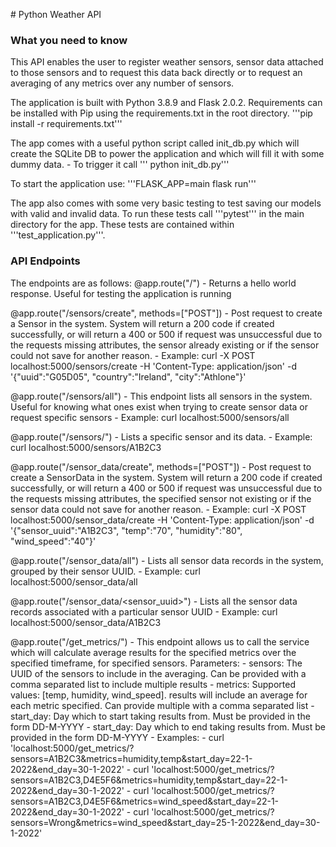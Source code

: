 # Python Weather API

### What you need to know

This API enables the user to register weather sensors, sensor data attached to those sensors and to request this data back directly or to request an averaging of any metrics over any number of sensors.

The application is built with Python 3.8.9 and Flask 2.0.2. Requirements can be installed with Pip using the requirements.txt in the root directory. 
    '''pip install -r requirements.txt'''

The app comes with a useful python script called init_db.py which will create the SQLite DB to power the application and which will fill it with some dummy data. 
    - To trigger it call ''' python init_db.py'''

To start the application use:
    '''FLASK_APP=main flask run'''

The app also comes with some very basic testing to test saving our models with valid and invalid data. To run these tests call '''pytest''' in the main directory for the app. These tests are contained within '''test_application.py'''. 

### API Endpoints

The endpoints are as follows:
@app.route("/")
    - Returns a hello world response. Useful for testing the application is running

@app.route("/sensors/create", methods=["POST"])
    - Post request to create a Sensor in the system. System will return a 200 code if created successfully, or will return a 400 or 500 if request was unsuccessful due to the requests missing attributes, the sensor already existing or if the sensor could not save for another reason.
    - Example: curl -X POST localhost:5000/sensors/create -H 'Content-Type: application/json' -d '{"uuid":"G05D05", "country":"Ireland", "city":"Athlone"}'

@app.route("/sensors/all")
    - This endpoint lists all sensors in the system. Useful for knowing what ones exist when trying to create sensor data or request specific sensors
    - Example: curl localhost:5000/sensors/all

@app.route("/sensors/<uuid>")
    - Lists a specific sensor and its data.
    - Example: curl localhost:5000/sensors/A1B2C3

@app.route("/sensor_data/create", methods=["POST"])
    - Post request to create a SensorData in the system. System will return a 200 code if created successfully, or will return a 400 or 500 if request was unsuccessful due to the requests missing attributes, the specified sensor not existing or if the sensor data could not save for another reason.
    - Example: curl -X POST localhost:5000/sensor_data/create -H 'Content-Type: application/json' -d '{"sensor_uuid":"A1B2C3", "temp":"70", "humidity":"80", "wind_speed":"40"}'

@app.route("/sensor_data/all")
    - Lists all sensor data records in the system, grouped by their sensor UUID.
    - Example: curl localhost:5000/sensor_data/all

@app.route("/sensor_data/<sensor_uuid>")
    - Lists all the sensor data records associated with a particular sensor UUID
    - Example: curl localhost:5000/sensor_data/A1B2C3

@app.route("/get_metrics/")
    - This endpoint allows us to call the service which will calculate average results for the specified metrics over the specified timeframe, for specified sensors. 
    Parameters:
        - sensors: The UUID of the sensors to include in the averaging. Can be provided with a comma separated list to include multiple results
        - metrics: Supported values: [temp, humidity, wind_speed]. results will include an average for each metric specified. Can provide multiple with a comma separated list
        - start_day: Day which to start taking results from. Must be provided in the form DD-M-YYYY
         - start_day: Day which to end taking results from. Must be provided in the form DD-M-YYYY
    - Examples: 
        - curl 'localhost:5000/get_metrics/?sensors=A1B2C3&metrics=humidity,temp&start_day=22-1-2022&end_day=30-1-2022'
        - curl 'localhost:5000/get_metrics/?sensors=A1B2C3,D4E5F6&metrics=humidity,temp&start_day=22-1-2022&end_day=30-1-2022'
        - curl 'localhost:5000/get_metrics/?sensors=A1B2C3,D4E5F6&metrics=wind_speed&start_day=22-1-2022&end_day=30-1-2022'
        - curl 'localhost:5000/get_metrics/?sensors=Wrong&metrics=wind_speed&start_day=25-1-2022&end_day=30-1-2022'
    